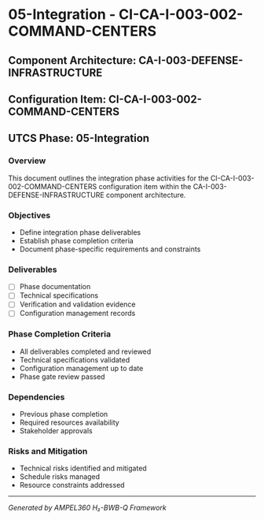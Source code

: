 # 05-Integration - CI-CA-I-003-002-COMMAND-CENTERS

## Component Architecture: CA-I-003-DEFENSE-INFRASTRUCTURE
## Configuration Item: CI-CA-I-003-002-COMMAND-CENTERS
## UTCS Phase: 05-Integration

### Overview
This document outlines the integration phase activities for the CI-CA-I-003-002-COMMAND-CENTERS configuration item within the CA-I-003-DEFENSE-INFRASTRUCTURE component architecture.

### Objectives
- Define integration phase deliverables
- Establish phase completion criteria
- Document phase-specific requirements and constraints

### Deliverables
- [ ] Phase documentation
- [ ] Technical specifications
- [ ] Verification and validation evidence
- [ ] Configuration management records

### Phase Completion Criteria
- All deliverables completed and reviewed
- Technical specifications validated
- Configuration management up to date
- Phase gate review passed

### Dependencies
- Previous phase completion
- Required resources availability
- Stakeholder approvals

### Risks and Mitigation
- Technical risks identified and mitigated
- Schedule risks managed
- Resource constraints addressed

---
*Generated by AMPEL360 H₂-BWB-Q Framework*
